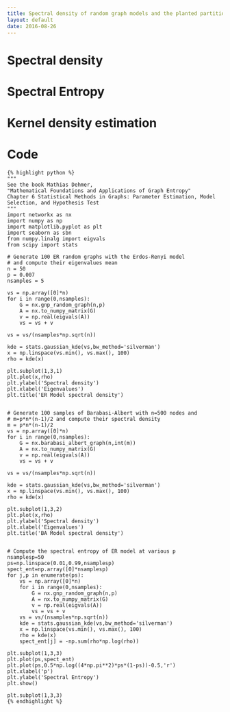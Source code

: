 ```yaml
---
title: Spectral density of random graph models and the planted partition model
layout: default
date: 2016-08-26
---
```


# Spectral density

# Spectral Entropy

# Kernel density estimation

# Code
    {% highlight python %}
    """
    See the book Mathias Dehmer,
    "Mathematical Foundations and Applications of Graph Entropy"
    Chapter 6 Statistical Methods in Graphs: Parameter Estimation, Model Selection, and Hypothesis Test
    """
    import networkx as nx
    import numpy as np
    import matplotlib.pyplot as plt
    import seaborn as sbn
    from numpy.linalg import eigvals
    from scipy import stats

    # Generate 100 ER random graphs with the Erdos-Renyi model 
    # and compute their eigenvalues mean
    n = 50
    p = 0.007
    nsamples = 5

    vs = np.array([0]*n)
    for i in range(0,nsamples):
        G = nx.gnp_random_graph(n,p)
        A = nx.to_numpy_matrix(G)
        v = np.real(eigvals(A))
        vs = vs + v

    vs = vs/(nsamples*np.sqrt(n))

    kde = stats.gaussian_kde(vs,bw_method='silverman')
    x = np.linspace(vs.min(), vs.max(), 100)
    rho = kde(x)

    plt.subplot(1,3,1)
    plt.plot(x,rho)
    plt.ylabel('Spectral density')
    plt.xlabel('Eigenvalues')
    plt.title('ER Model spectral density')


    # Generate 100 samples of Barabasi-Albert with n=500 nodes and
    # m=p*n*(n-1)/2 and compute their spectral density
    m = p*n*(n-1)/2
    vs = np.array([0]*n)
    for i in range(0,nsamples):
        G = nx.barabasi_albert_graph(n,int(m))
        A = nx.to_numpy_matrix(G)
        v = np.real(eigvals(A))
        vs = vs + v

    vs = vs/(nsamples*np.sqrt(n))

    kde = stats.gaussian_kde(vs,bw_method='silverman')
    x = np.linspace(vs.min(), vs.max(), 100)
    rho = kde(x)

    plt.subplot(1,3,2)
    plt.plot(x,rho)
    plt.ylabel('Spectral density')
    plt.xlabel('Eigenvalues')
    plt.title('BA Model spectral density')


    # Compute the spectral entropy of ER model at various p
    nsamplesp=50
    ps=np.linspace(0.01,0.99,nsamplesp)
    spect_ent=np.array([0]*nsamplesp)
    for j,p in enumerate(ps):
        vs = np.array([0]*n)
        for i in range(0,nsamples):
            G = nx.gnp_random_graph(n,p)
            A = nx.to_numpy_matrix(G)
            v = np.real(eigvals(A))
            vs = vs + v
        vs = vs/(nsamples*np.sqrt(n))
        kde = stats.gaussian_kde(vs,bw_method='silverman')
        x = np.linspace(vs.min(), vs.max(), 100)
        rho = kde(x)
        spect_ent[j] = -np.sum(rho*np.log(rho))

    plt.subplot(1,3,3)
    plt.plot(ps,spect_ent)
    plt.plot(ps,0.5*np.log((4*np.pi**2)*ps*(1-ps))-0.5,'r')
    plt.xlabel('p')
    plt.ylabel('Spectral Entropy')
    plt.show()

    plt.subplot(1,3,3)
    {% endhighlight %}

